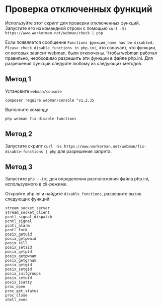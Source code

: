 # Проверка отключенных функций

Используйте этот скрипт для проверки отключенных функций. Запустите его из командной строки с помощью ```curl -Ss https://www.workerman.net/webman/check | php```

Если появляется сообщение ```Functions функция_name has be disabled. Please check disable_functions in php.ini```, это означает, что функции, от которых зависит webman, были отключены. Чтобы webman работал правильно, необходимо разрешить эти функции в файле php.ini.
Для разрешения функций следуйте любому из следующих методов.

## Метод 1
Установите `webman/console` 
```
composer require webman/console ^v1.2.35
```

Выполните команду
```
php webman fix-disable-functions
```

## Метод 2
Запустите скрипт `curl -Ss https://www.workerman.net/webman/fix-disable-functions | php` для разрешения запрета.

## Метод 3
Запустите `php --ini` для определения расположения файла php.ini, используемого в cli-режиме.

Откройте php.ini и найдите `disable_functions`, разрешите вызов следующих функций:
```
stream_socket_server
stream_socket_client
pcntl_signal_dispatch
pcntl_signal
pcntl_alarm
pcntl_fork
posix_getuid
posix_getpwuid
posix_kill
posix_setsid
posix_getpid
posix_getpwnam
posix_getgrnam
posix_getgid
posix_setgid
posix_initgroups
posix_setuid
posix_isatty
proc_open
proc_get_status
proc_close
shell_exec
```

